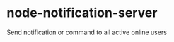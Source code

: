 node-notification-server
========================

Send notification or command to all active online users